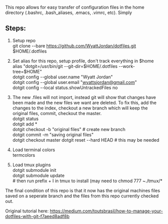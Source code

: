 This repo allows for easy transfer of configuration files in the home directory (.bashrc, .bash_aliases, .emacs, .vimrc, etc). Simply 

## Steps:

1. Setup repo  
	git clone --bare https://github.com/WyattJordan/dotfiles.git $HOME/.dotfiles
  
2. Set alias for this repo, setup profile, don't track everything in $home  
	alias "dotgit=/usr/bin/git --git-dir=$HOME/.dotfiles --work-tree=$HOME"  
	dotgit config --global user.name "Wyatt Jordan"  
	dotgit config --global user.email "wyattsjordan@gmail.com"  
   	dotgit config --local status.showUntrackedFiles no  
  
3. The new .files will not import, instead git will show that changes have been made and the new files we want are deleted. To fix this, add the changes to the index, checkout a new branch which will keep the original files, commit, checkout the master.  
	dotgit status  
	dotgit add *  
	dotgit checkout -b "original files" # create new branch  
	dotgit commit -m "saving original files"  
	dotgit checkout master
	dotgit reset --hard HEAD # this may be needed
  
4. Load terminal colors  
       termcolors

5. Load tmux plugins  
       dotgit submodule init  
       dotgit submodule update  
       # then run prefix + I in tmux to install (may need to chmod 777 ~./tmux/*  
  
The final condition of this repo is that it now has the original machines files saved on a seperate branch and the files from this repo currently checked out.  


Original tutorial here: https://medium.com/toutsbrasil/how-to-manage-your-dotfiles-with-git-f7aeed8adf8b



